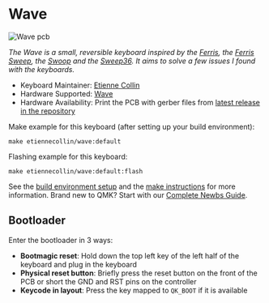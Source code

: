 # Wave

![Wave pcb](https://i.imgur.com/oWF1Fnr.png)

_The Wave is a small, reversible keyboard inspired by the [Ferris](https://github.com/pierrechevalier83/ferris), the [Ferris Sweep](https://github.com/davidphilipbarr/Sweep), the [Swoop](https://github.com/jimmerricks/swoop) and the [Sweep36](https://github.com/sadekbaroudi/sweep36). It aims to solve a few issues I found with the keyboards._

-   Keyboard Maintainer: [Etienne Collin](https://github.com/etiennecollin)
-   Hardware Supported: [Wave](https://github.com/etiennecollin/wave)
-   Hardware Availability: Print the PCB with gerber files from [latest release in the repository](https://github.com/etiennecollin/wave/releases/latest)

Make example for this keyboard (after setting up your build environment):

    make etiennecollin/wave:default

Flashing example for this keyboard:

    make etiennecollin/wave:default:flash

See the [build environment setup](https://docs.qmk.fm/#/getting_started_build_tools) and the [make instructions](https://docs.qmk.fm/#/getting_started_make_guide) for more information. Brand new to QMK? Start with our [Complete Newbs Guide](https://docs.qmk.fm/#/newbs).

## Bootloader

Enter the bootloader in 3 ways:

-   **Bootmagic reset**: Hold down the top left key of the left half of the keyboard and plug in the keyboard
-   **Physical reset button**: Briefly press the reset button on the front of the PCB or short the GND and RST pins on the controller
-   **Keycode in layout**: Press the key mapped to `QK_BOOT` if it is available
